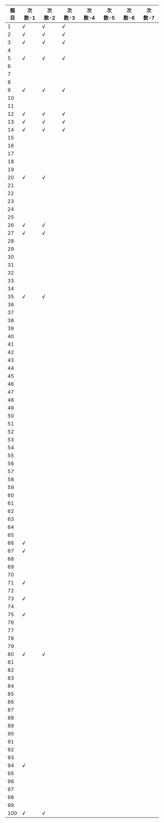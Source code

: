 | 题目 | 次数-1 | 次数-2 | 次数-3 | 次数-4 | 次数-5 | 次数-6 | 次数-7 |
| ---- | ------ | ------ | ------ | ------ | ------ | ------ | ------ |
| 1    | √      | √      | √      |        |        |        |        |
| 2    | √      | √      | √      |        |        |        |        |
| 3    | √      | √      | √      |        |        |        |        |
| 4    |        |        |        |        |        |        |        |
| 5    | √      | √      | √      |        |        |        |        |
| 6    |        |        |        |        |        |        |        |
| 7    |        |        |        |        |        |        |        |
| 8    |        |        |        |        |        |        |        |
| 9    | √      | √      | √      |        |        |        |        |
| 10   |        |        |        |        |        |        |        |
| 11   |        |        |        |        |        |        |        |
| 12   | √      | √      | √      |        |        |        |        |
| 13   | √      | √      | √      |        |        |        |        |
| 14   | √      | √      | √      |        |        |        |        |
| 15   |        |        |        |        |        |        |        |
| 16   |        |        |        |        |        |        |        |
| 17   |        |        |        |        |        |        |        |
| 18   |        |        |        |        |        |        |        |
| 19   |        |        |        |        |        |        |        |
| 20   | √      | √      |        |        |        |        |        |
| 21   |        |        |        |        |        |        |        |
| 22   |        |        |        |        |        |        |        |
| 23   |        |        |        |        |        |        |        |
| 24   |        |        |        |        |        |        |        |
| 25   |        |        |        |        |        |        |        |
| 26   | √      | √      |        |        |        |        |        |
| 27   | √      | √      |        |        |        |        |        |
| 28   |        |        |        |        |        |        |        |
| 29   |        |        |        |        |        |        |        |
| 30   |        |        |        |        |        |        |        |
| 31   |        |        |        |        |        |        |        |
| 32   |        |        |        |        |        |        |        |
| 33   |        |        |        |        |        |        |        |
| 34   |        |        |        |        |        |        |        |
| 35   | √      | √      |        |        |        |        |        |
| 36   |        |        |        |        |        |        |        |
| 37   |        |        |        |        |        |        |        |
| 38   |        |        |        |        |        |        |        |
| 39   |        |        |        |        |        |        |        |
| 40   |        |        |        |        |        |        |        |
| 41   |        |        |        |        |        |        |        |
| 42   |        |        |        |        |        |        |        |
| 43   |        |        |        |        |        |        |        |
| 44   |        |        |        |        |        |        |        |
| 45   |        |        |        |        |        |        |        |
| 46   |        |        |        |        |        |        |        |
| 47   |        |        |        |        |        |        |        |
| 48   |        |        |        |        |        |        |        |
| 49   |        |        |        |        |        |        |        |
| 50   |        |        |        |        |        |        |        |
| 51   |        |        |        |        |        |        |        |
| 52   |        |        |        |        |        |        |        |
| 53   |        |        |        |        |        |        |        |
| 54   |        |        |        |        |        |        |        |
| 55   |        |        |        |        |        |        |        |
| 56   |        |        |        |        |        |        |        |
| 57   |        |        |        |        |        |        |        |
| 58   |        |        |        |        |        |        |        |
| 59   |        |        |        |        |        |        |        |
| 60   |        |        |        |        |        |        |        |
| 61   |        |        |        |        |        |        |        |
| 62   |        |        |        |        |        |        |        |
| 63   |        |        |        |        |        |        |        |
| 64   |        |        |        |        |        |        |        |
| 65   |        |        |        |        |        |        |        |
| 66   | √      |        |        |        |        |        |        |
| 67   | √      |        |        |        |        |        |        |
| 68   |        |        |        |        |        |        |        |
| 69   |        |        |        |        |        |        |        |
| 70   |        |        |        |        |        |        |        |
| 71   | √      |        |        |        |        |        |        |
| 72   |        |        |        |        |        |        |        |
| 73   | √      |        |        |        |        |        |        |
| 74   |        |        |        |        |        |        |        |
| 75   | √      |        |        |        |        |        |        |
| 76   |        |        |        |        |        |        |        |
| 77   |        |        |        |        |        |        |        |
| 78   |        |        |        |        |        |        |        |
| 79   |        |        |        |        |        |        |        |
| 80   | √      | √      |        |        |        |        |        |
| 81   |        |        |        |        |        |        |        |
| 82   |        |        |        |        |        |        |        |
| 83   |        |        |        |        |        |        |        |
| 84   |        |        |        |        |        |        |        |
| 85   |        |        |        |        |        |        |        |
| 86   |        |        |        |        |        |        |        |
| 87   |        |        |        |        |        |        |        |
| 88   |        |        |        |        |        |        |        |
| 89   |        |        |        |        |        |        |        |
| 90   |        |        |        |        |        |        |        |
| 91   |        |        |        |        |        |        |        |
| 92   |        |        |        |        |        |        |        |
| 93   |        |        |        |        |        |        |        |
| 94   | √      |        |        |        |        |        |        |
| 95   |        |        |        |        |        |        |        |
| 96   |        |        |        |        |        |        |        |
| 97   |        |        |        |        |        |        |        |
| 98   |        |        |        |        |        |        |        |
| 99   |        |        |        |        |        |        |        |
| 100  | √      | √      |        |        |        |        |        |

